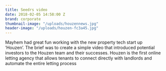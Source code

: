 ```yaml
---
title: Seedrs video
date: 2018-02-05 14:58:00 Z
brand: corporate
thumbnail-image: "/uploads/houzennews.jpg"
header-image: "/uploads/houzen-fc3a45.jpg"
---
```


Mayhem had great fun working with the new property tech start up ‘Houzen’. The brief was to create a simple video that introduced potential investors to the Houzen team and their successes. Houzen is the first online letting agency that allows tenants to connect directly with landlords and automate the entire letting process
